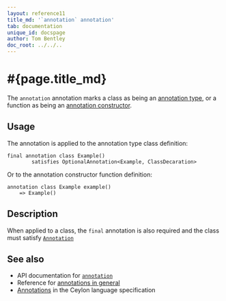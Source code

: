 ```yaml
---
layout: reference11
title_md: '`annotation` annotation'
tab: documentation
unique_id: docspage
author: Tom Bentley
doc_root: ../../..
---
```


# #{page.title_md}

The `annotation` annotation marks a class as being an 
[annotation type](../../structure/annotation/#annotation_class), 
or a function as being an 
[annotation constructor](../../structure/annotation/#annotation_constructor).

## Usage

The annotation is applied to the annotation type class definition:

<!-- try: -->
    final annotation class Example() 
            satisfies OptionalAnnotation<Example, ClassDecaration>

Or to the annotation constructor function definition:

<!-- try: -->
    annotation class Example example() 
        => Example()

## Description

When applied to a class, the `final` annotation is also required 
and the class must satisfy 
[`Annotation`](#{site.urls.apidoc_1_1}/Annotation.type.html)

## See also

* API documentation for [`annotation`](#{site.urls.apidoc_1_1}/index.html#annotation)
* Reference for [annotations in general](../../structure/annotation/)
* [Annotations](#{site.urls.spec_current}#annotations) in the 
  Ceylon language specification

